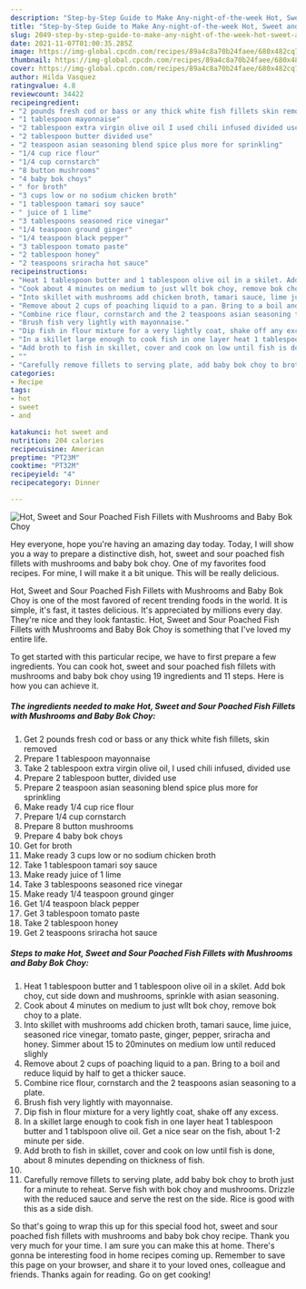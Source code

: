 ```yaml
---
description: "Step-by-Step Guide to Make Any-night-of-the-week Hot, Sweet and Sour Poached Fish Fillets with Mushrooms and Baby Bok Choy"
title: "Step-by-Step Guide to Make Any-night-of-the-week Hot, Sweet and Sour Poached Fish Fillets with Mushrooms and Baby Bok Choy"
slug: 2049-step-by-step-guide-to-make-any-night-of-the-week-hot-sweet-and-sour-poached-fish-fillets-with-mushrooms-and-baby-bok-choy
date: 2021-11-07T01:00:35.285Z
image: https://img-global.cpcdn.com/recipes/89a4c8a70b24faee/680x482cq70/hot-sweet-and-sour-poached-fish-fillets-with-mushrooms-and-baby-bok-choy-recipe-main-photo.jpg
thumbnail: https://img-global.cpcdn.com/recipes/89a4c8a70b24faee/680x482cq70/hot-sweet-and-sour-poached-fish-fillets-with-mushrooms-and-baby-bok-choy-recipe-main-photo.jpg
cover: https://img-global.cpcdn.com/recipes/89a4c8a70b24faee/680x482cq70/hot-sweet-and-sour-poached-fish-fillets-with-mushrooms-and-baby-bok-choy-recipe-main-photo.jpg
author: Hilda Vasquez
ratingvalue: 4.8
reviewcount: 34422
recipeingredient:
- "2 pounds fresh cod or bass or any thick white fish fillets skin removed"
- "1 tablespoon mayonnaise"
- "2 tablespoon extra virgin olive oil I used chili infused divided use"
- "2 tablespoon butter divided use"
- "2 teaspoon asian seasoning blend spice plus more for sprinkling"
- "1/4 cup rice flour"
- "1/4 cup cornstarch"
- "8 button mushrooms"
- "4 baby bok choys"
- " for broth"
- "3 cups low or no sodium chicken broth"
- "1 tablespoon tamari soy sauce"
- " juice of 1 lime"
- "3 tablespoons seasoned rice vinegar"
- "1/4 teaspoon ground ginger"
- "1/4 teaspoon black pepper"
- "3 tablespoon tomato paste"
- "2 tablespoon honey"
- "2 teaspoons sriracha hot sauce"
recipeinstructions:
- "Heat 1 tablespoon butter and 1 tablespoon olive oil in a skilet. Add bok choy, cut side down and mushrooms, sprinkle with asian seasoning."
- "Cook about 4 minutes on medium to just wllt bok choy, remove bok choy to a plate."
- "Into skillet with mushrooms add chicken broth, tamari sauce, lime juice, seasoned rice vinegar, tomato paste, ginger, pepper, sriracha and honey. Simmer about 15 to 20minutes on medium low until reduced slighly"
- "Remove about 2 cups of poaching liquid to a pan. Bring to a boil and reduce liquid by half to get a thicker sauce."
- "Combine rice flour, cornstarch and the 2 teaspoons asian seasoning to a plate."
- "Brush fish very lightly with mayonnaise."
- "Dip fish in flour mixture for a very lightly coat, shake off any excess."
- "In a skillet large enough to cook fish in one layer heat 1 tablespoon butter and 1 tablspoon olive oil. Get a nice sear on the fish, about 1-2 minute per side."
- "Add broth to fish in skillet, cover and cook on low until fish is done, about 8 minutes depending on thickness of fish."
- ""
- "Carefully remove fillets to serving plate, add baby bok choy to broth just for a minute to reheat. Serve fish with bok choy and mushrooms. Drizzle with the reduced sauce and serve the rest on the side. Rice is good with this as a side dish."
categories:
- Recipe
tags:
- hot
- sweet
- and

katakunci: hot sweet and 
nutrition: 204 calories
recipecuisine: American
preptime: "PT23M"
cooktime: "PT32M"
recipeyield: "4"
recipecategory: Dinner

---
```



![Hot, Sweet and Sour Poached Fish Fillets with Mushrooms and Baby Bok Choy](https://img-global.cpcdn.com/recipes/89a4c8a70b24faee/680x482cq70/hot-sweet-and-sour-poached-fish-fillets-with-mushrooms-and-baby-bok-choy-recipe-main-photo.jpg)

Hey everyone, hope you're having an amazing day today. Today, I will show you a way to prepare a distinctive dish, hot, sweet and sour poached fish fillets with mushrooms and baby bok choy. One of my favorites food recipes. For mine, I will make it a bit unique. This will be really delicious.

Hot, Sweet and Sour Poached Fish Fillets with Mushrooms and Baby Bok Choy is one of the most favored of recent trending foods in the world. It is simple, it's fast, it tastes delicious. It's appreciated by millions every day. They're nice and they look fantastic. Hot, Sweet and Sour Poached Fish Fillets with Mushrooms and Baby Bok Choy is something that I've loved my entire life.




To get started with this particular recipe, we have to first prepare a few ingredients. You can cook hot, sweet and sour poached fish fillets with mushrooms and baby bok choy using 19 ingredients and 11 steps. Here is how you can achieve it.

<!--inarticleads1-->

##### The ingredients needed to make Hot, Sweet and Sour Poached Fish Fillets with Mushrooms and Baby Bok Choy:

1. Get 2 pounds fresh cod or bass or any thick white fish fillets, skin removed
1. Prepare 1 tablespoon mayonnaise
1. Take 2 tablespoon extra virgin olive oil, I used chili infused, divided use
1. Prepare 2 tablespoon butter, divided use
1. Prepare 2 teaspoon asian seasoning blend spice plus more for sprinkling
1. Make ready 1/4 cup rice flour
1. Prepare 1/4 cup cornstarch
1. Prepare 8 button mushrooms
1. Prepare 4 baby bok choys
1. Get  for broth
1. Make ready 3 cups low or no sodium chicken broth
1. Take 1 tablespoon tamari soy sauce
1. Make ready  juice of 1 lime
1. Take 3 tablespoons seasoned rice vinegar
1. Make ready 1/4 teaspoon ground ginger
1. Get 1/4 teaspoon black pepper
1. Get 3 tablespoon tomato paste
1. Take 2 tablespoon honey
1. Get 2 teaspoons sriracha hot sauce




<!--inarticleads2-->

##### Steps to make Hot, Sweet and Sour Poached Fish Fillets with Mushrooms and Baby Bok Choy:

1. Heat 1 tablespoon butter and 1 tablespoon olive oil in a skilet. Add bok choy, cut side down and mushrooms, sprinkle with asian seasoning.
1. Cook about 4 minutes on medium to just wllt bok choy, remove bok choy to a plate.
1. Into skillet with mushrooms add chicken broth, tamari sauce, lime juice, seasoned rice vinegar, tomato paste, ginger, pepper, sriracha and honey. Simmer about 15 to 20minutes on medium low until reduced slighly
1. Remove about 2 cups of poaching liquid to a pan. Bring to a boil and reduce liquid by half to get a thicker sauce.
1. Combine rice flour, cornstarch and the 2 teaspoons asian seasoning to a plate.
1. Brush fish very lightly with mayonnaise.
1. Dip fish in flour mixture for a very lightly coat, shake off any excess.
1. In a skillet large enough to cook fish in one layer heat 1 tablespoon butter and 1 tablspoon olive oil. Get a nice sear on the fish, about 1-2 minute per side.
1. Add broth to fish in skillet, cover and cook on low until fish is done, about 8 minutes depending on thickness of fish.
1. 
1. Carefully remove fillets to serving plate, add baby bok choy to broth just for a minute to reheat. Serve fish with bok choy and mushrooms. Drizzle with the reduced sauce and serve the rest on the side. Rice is good with this as a side dish.




So that's going to wrap this up for this special food hot, sweet and sour poached fish fillets with mushrooms and baby bok choy recipe. Thank you very much for your time. I am sure you can make this at home. There's gonna be interesting food in home recipes coming up. Remember to save this page on your browser, and share it to your loved ones, colleague and friends. Thanks again for reading. Go on get cooking!
